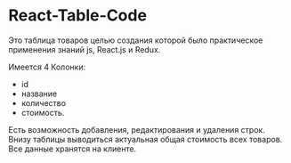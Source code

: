 ﻿


# React-Table-Code
Это таблица товаров целью создания которой было практическое применения знаний js, React.js и Redux. 

Имеется 4 Колонки: 
- id
- название
- количество
- стоимость.

Есть возможность добавления, редактирования и удаления строк. Внизу таблицы выводиться актуальная общая стоимость всех товаров. Все данные хранятся на клиенте.


